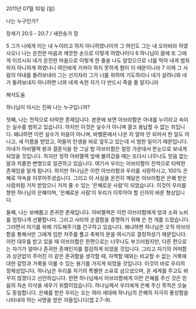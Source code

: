 2011년 07월 10일 (일)

나는 누구인가?



창세기 20:5 - 20:7 / 새찬송가  장


5 그가 나에게 이는 내 누이라고 하지 아니하였나이까 그 여인도 그는 내 오라비라 하였사오니 나는 온전한 마음과 깨끗한 손으로 이렇게 하였나이다
6 하나님이 꿈에 또 그에게 이르시되 네가 온전한 마음으로 이렇게 한 줄을 나도 알았으므로 너를 막아 내게 범죄하지 아니하게 하였나니 여인에게 가까이 하지 못하게 함이 이 때문이니라
7 이제 그 사람의 아내를 돌려보내라 그는 선지자라 그가 너를 위하여 기도하리니 네가 살려니와 네가 돌려보내지 아니하면 너와 네게 속한 자가 다 반드시 죽을 줄 알지니라

해석도움





하나님이 아시는 진짜 나는 누구입니까? 

첫째, 나는 전적으로 타락한 존재입니다. 본문에 보면 아브라함은 아내를 누이라고 속이는 실수를 범하고 있습니다. 하지만 이것은 실수가 아니며 결코 용납할 수 없는 죄입니다. 왜냐하면 이런 실수가 처음이 아니며, 바벨론에서 나온 지 얼마 안 되어서 한 일도 아니고, 새 이름을 받았고, 아들의 탄생을 바로 앞두고 있는데 서 범한 일이기 때문입니다. 아내가 아비멜렉 왕과 결혼식을 한 그날 밤 아브라함은 절망 가운데서 뜬눈으로 보내게 되었을 것입니다. 하지만 정작 아비멜렉 앞에 불려갔을 때는 또다시 너무나도 믿음 없는 말과 치졸한 변명으로 일관하고 있습니다. 여기서 우리는 아브라함이 전적으로 타락한 존재임을 알게 됩니다. 하지만 하나님은 이런 아브라함과 우리를 사랑하시고, 100% 은혜로 약속을 이루어주셨습니다. 그리고 이 사실을 온전히 깨달은 아브라함은 은혜 받은 사람처럼 거저 받았으니 거저 줄 수 있는 ‘은혜로운 사람’이 되었습니다. 이것이 우리를 향한 하나님의 은혜이며, ‘은혜로운 사람’이 우리가 이루어야 할 신자의 바른 형상입니다. 

둘째, 나는 보배롭고 존귀한 존재입니다. 아비멜렉은 이런 아브라함에게 양과 소와 노비를 엄청나게 선물합니다. 그리고 사라의 순결함을 증명하기 위해 은 천 개를 드렸습니다. 그러면서 자기를 위해 기도해주기를 간구하고 있습니다. 왜냐하면 하나님은 오직 아브라함을 통해서만 그에게 임한 저주를 풀고 축복의 문을 여시기로 결정하셨기 때문입니다. 이런 대우를 받고 있을 때 아브라함은 한편으로는 너무나도 부끄러웠지만, 다른 편으로는 자기가 얼마나 존귀한 존재인지를 절감하게 되었을 것입니다. 그리고 자기의 어떠함과 상관없이 주어진 이 같은 존귀함을 생각할 때, 자책할 때와는 비교할 수 없는 거룩에 대한 갈망과 거룩을 이룰 수 있는 용기를 가지게 되었을 것입니다. 이것이 바로 우리의 정체성입니다. 하나님은 우리를 자기의 특별한 소유로 삼으셨으며, 온 세계를 주고도 바꾸지 않겠다고 선언하십니다. 한편 하나님께서 아브라함에게 이런 은혜를 주신 것은 믿음의 자손 이삭을 세우기 위함이었습니다. 하나님께서 우리에게 은혜 주신 목적은 오늘도 동일합니다. 은혜를 받은 우리는 오는 여러 세대에 하나님의 은혜의 지극히 풍성함을 나타내야 하는 사명을 받은 자들입니다(엡 2:7-9).
